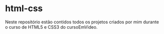 # html-css
 
Neste repositório estão contidos todos os projetos criados por mim durante o curso de HTML5 e CSS3 do cursoEmVideo.
